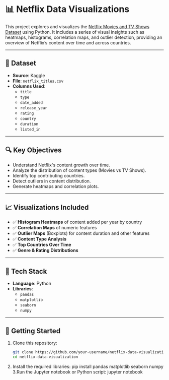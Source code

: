 # 📊 Netflix Data Visualizations

This project explores and visualizes the [Netflix Movies and TV Shows Dataset](https://www.kaggle.com/shivamb/netflix-shows) using Python. It includes a series of visual insights such as heatmaps, histograms, correlation maps, and outlier detection, providing an overview of Netflix’s content over time and across countries.

---

## 📁 Dataset

- **Source**: Kaggle  
- **File**: `netflix_titles.csv`  
- **Columns Used**:
  - `title`
  - `type`
  - `date_added`
  - `release_year`
  - `rating`
  - `country`
  - `duration`
  - `listed_in`

---

## 🔍 Key Objectives

- Understand Netflix's content growth over time.
- Analyze the distribution of content types (Movies vs TV Shows).
- Identify top contributing countries.
- Detect outliers in content distribution.
- Generate heatmaps and correlation plots.

---

## 📈 Visualizations Included

- ✅ **Histogram Heatmaps** of content added per year by country  
- ✅ **Correlation Maps** of numeric features  
- ✅ **Outlier Maps** (Boxplots) for content duration and other features  
- ✅ **Content Type Analysis**  
- ✅ **Top Countries Over Time**  
- ✅ **Genre & Rating Distributions**

---

## 🧪 Tech Stack

- **Language**: Python
- **Libraries**:
  - `pandas`
  - `matplotlib`
  - `seaborn`
  - `numpy`

---

## 🚀 Getting Started

1. Clone this repository:
   ```bash
   git clone https://github.com/your-username/netflix-data-visualization.git
   cd netflix-data-visualization
2. Install the required libraries:
   pip install pandas matplotlib seaborn numpy
3.Run the Jupyter notebook or Python script:
   jupyter notebook
